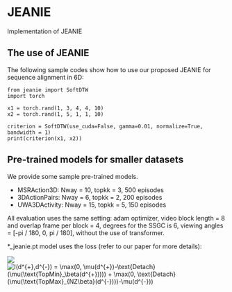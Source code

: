 # JEANIE
Implementation of JEANIE

## The use of JEANIE

The following sample codes show how to use our proposed JEANIE for sequence alignment in 6D:

```
from jeanie import SoftDTW
import torch

x1 = torch.rand(1, 3, 4, 4, 10)
x2 = torch.rand(1, 5, 1, 1, 10)

criterion = SoftDTW(use_cuda=False, gamma=0.01, normalize=True, bandwidth = 1)
print(criterion(x1, x2))
```

## Pre-trained models for smaller datasets

We provide some sample pre-trained models. 

- MSRAction3D: Nway = 10, topkk = 3, 500 episodes
- 3DActionPairs: Nway = 6, topkk = 2, 200 episodes
- UWA3DActivity: Nway = 15, topkk = 5, 150 episodes

All evaluation uses the same setting: adam optimizer, video block length = 8 and overlap frame per block = 4, degrees for the SSGC is 6, viewing angles = [-pi / 180, 0, pi / 180], without the use of transformer.

\*_jeanie.pt model uses the loss (refer to our paper for more details):

<img src="https://render.githubusercontent.com/render/math?math=l(d^{+},d^{-}) = \max(0, \mu(d^{+})-\text{Detach}(\mu(\text{TopMin}_\beta(d^{+})))) + \max(0, \text{Detach}(\mu(\text{TopMax}_{NZ\beta}(d^{-})))-\mu(d^{-}))">

<img src="https://latex.codecogs.com/svg.latex?l(d^{+},d^{-}) = \max(0, \mu(d^{+})-\text{Detach}(\mu(\text{TopMin}_\beta(d^{+})))) + \max(0, \text{Detach}(\mu(\text{TopMax}_{NZ\beta}(d^{-})))-\mu(d^{-}))" title="l(d^{+},d^{-}) = \max(0, \mu(d^{+})-\text{Detach}(\mu(\text{TopMin}_\beta(d^{+})))) + \max(0, \text{Detach}(\mu(\text{TopMax}_{NZ\beta}(d^{-})))-\mu(d^{-}))" />
